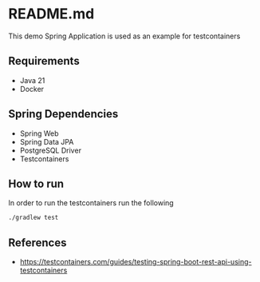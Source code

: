 # README.md

This demo Spring Application is used as an example for testcontainers

## Requirements

- Java 21
- Docker

## Spring Dependencies

- Spring Web
- Spring Data JPA
- PostgreSQL Driver
- Testcontainers

## How to run

In order to run the testcontainers run the following

```sh
./gradlew test
```

## References

- <https://testcontainers.com/guides/testing-spring-boot-rest-api-using-testcontainers>
